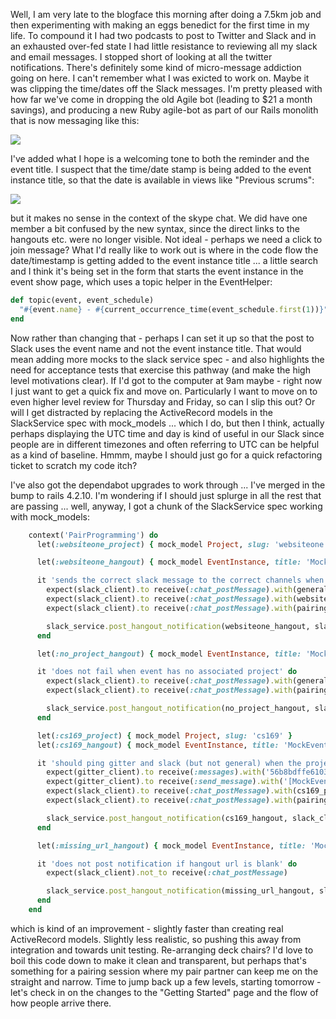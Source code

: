 Well, I am very late to the blogface this morning after doing a 7.5km job and then experimenting with making an eggs benedict for the first time in my life.  To compound it I had two podcasts to post to Twitter and Slack and in an exhausted over-fed state I had little resistance to reviewing all my slack and email messages.  I stopped short of looking at all the twitter notifications.  There's definitely some kind of micro-message addiction going on here.   I can't remember what I was exicted to work on.  Maybe it was clipping the time/dates off the Slack messages.  I'm pretty pleased with how far we've come in dropping the old Agile bot (leading to $21 a month savings), and producing a new Ruby agile-bot as part of our Rails monolith that is now messaging like this:

![](https://dl.dropbox.com/s/wo71jxlx2knvr6m/Screenshot%202017-10-11%2010.31.38.png?dl=1)

I've added what I hope is a welcoming tone to both the reminder and the event title.  I suspect that the time/date stamp is being added to the event instance title, so that the date is available in views like "Previous scrums":

![](https://dl.dropbox.com/s/998m7v4fzmc747h/Screenshot%202017-10-11%2010.33.29.png?dl=1)

but it makes no sense in the context of the skype chat.  We did have one member a bit confused by the new syntax, since the direct links to the hangouts etc. were no longer visible.  Not ideal - perhaps we need a click to join message?  What I'd really like to work out is where in the code flow the date/timestamp is getting added to the event instance title ... a little search and I think it's being set in the form that starts the event instance in the event show page, which uses a topic helper in the EventHelper:

```rb
def topic(event, event_schedule)
  "#{event.name} - #{current_occurrence_time(event_schedule.first(1))}"
end
```

Now rather than changing that - perhaps I can set it up so that the post to Slack uses the event name and not the event instance title.  That would mean adding more mocks to the slack service spec - and also highlights the need for acceptance tests that exercise this pathway (and make the high level motivations clear).  If I'd got to the computer at 9am maybe - right now I just want to get a quick fix and move on.  Particularly I want to move on to even higher level review for Thursday and Friday, so can I slip this out?  Or will I get distracted by replacing the ActiveRecord models in the SlackService spec with mock_models ... which I do, but then I think, actually perhaps displaying the UTC time and day is kind of useful in our Slack since people are in different timezones and often referring to UTC can be helpful as a kind of baseline.  Hmmm, maybe I should just go for a quick refactoring ticket to scratch my code itch?

I've also got the dependabot upgrades to work through ... I've merged in the bump to rails 4.2.10.  I'm wondering if I should just splurge in all the rest that are passing ... well, anyway, I got a chunk of the SlackService spec working with mock_models:

```rb
    context('PairProgramming') do
      let(:websiteone_project) { mock_model Project, slug: 'websiteone' }

      let(:websiteone_hangout) { mock_model EventInstance, title: 'MockEvent', category: "PairProgramming", hangout_url: "mock_url", user: user, project: websiteone_project }

      it 'sends the correct slack message to the correct channels when associated with a project' do
        expect(slack_client).to receive(:chat_postMessage).with(general_channel_post_args)
        expect(slack_client).to receive(:chat_postMessage).with(websiteone_project_channel_post_args)
        expect(slack_client).to receive(:chat_postMessage).with(pairing_notifications_channel_post_args)

        slack_service.post_hangout_notification(websiteone_hangout, slack_client, gitter_client)
      end

      let(:no_project_hangout) { mock_model EventInstance, title: 'MockEvent', category: "PairProgramming", hangout_url: "mock_url", user: user, project: nil }

      it 'does not fail when event has no associated project' do
        expect(slack_client).to receive(:chat_postMessage).with(general_channel_post_args)
        expect(slack_client).to receive(:chat_postMessage).with(pairing_notifications_channel_post_args)

        slack_service.post_hangout_notification(no_project_hangout, slack_client, gitter_client)
      end

      let(:cs169_project) { mock_model Project, slug: 'cs169' }
      let(:cs169_hangout) { mock_model EventInstance, title: 'MockEvent', category: "PairProgramming", hangout_url: "mock_url", user: user, project: cs169_project }

      it 'should ping gitter and slack (but not general) when the project is cs169' do
        expect(gitter_client).to receive(:messages).with('56b8bdffe610378809c070cc', limit: 50).and_return([])
        expect(gitter_client).to receive(:send_message).with('[MockEvent with random](mock_url) is starting NOW!', "56b8bdffe610378809c070cc")
        expect(slack_client).to receive(:chat_postMessage).with(cs169_project_channel_post_args)
        expect(slack_client).to receive(:chat_postMessage).with(pairing_notifications_channel_post_args)

        slack_service.post_hangout_notification(cs169_hangout, slack_client, gitter_client)
      end

      let(:missing_url_hangout) { mock_model EventInstance, title: 'MockEvent', category: "PairProgramming", hangout_url: "  ", user: user }

      it 'does not post notification if hangout url is blank' do
        expect(slack_client).not_to receive(:chat_postMessage)

        slack_service.post_hangout_notification(missing_url_hangout, slack_client, gitter_client)
      end
    end
```

which is kind of an improvement - slightly faster than creating real ActiveRecord models.  Slightly less realistic, so pushing this away from integration and towards unit testing.  Re-arranging deck chairs?  I'd love to boil this code down to make it clean and transparent, but perhaps that's something for a pairing session where my pair partner can keep me on the straight and narrow.  Time to jump back up a few levels, starting tomorrow - let's check in on the changes to the "Getting Started" page and the flow of how people arrive there.
